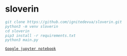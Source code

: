 # sloverin

```bibtex
git clone https://github.com/ignitedevua/sloverin.git
python3 -m venv sloverin
cd sloverin
pip3 install -r requirements.txt
python3 main.py
```

[`Google jupyter notebook`](https://colab.research.google.com/drive/1a2b2G2LcpM6zGj0HbigPFjSzwzyLVvE0)

